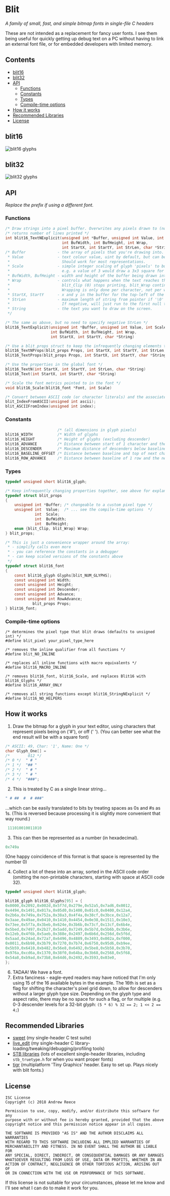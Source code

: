 # Blit
_A family of small, fast, and simple bitmap fonts in single-file C headers_

These are not intended as a replacement for fancy user fonts.
I see them being useful for quickly getting up debug text on a PC without having to link an external font file, or for embedded developers with limited memory.

## Contents
- [blit16](#blit16)
- [blit32](#blit32)
- [API](#api)
	- [Functions](#functions)
	- [Constants](#constants)
	- [Types](#types)
	- [Compile-time options](#compile-time-options)
- [How it works](#how-it-works)
- [Recommended Libraries](#recommended-libraries)
- [License](#license)

## blit16
![blit16 glyphs](img/blit16.png)

## blit32
![blit32 glyphs](img/blit32.png)

## API
_Replace the prefix if using a different font._

### Functions
``` c
/* Draw strings into a pixel buffer. Overwrites any pixels drawn to (no alpha). */
/* returns number of lines printed */
int blit16_TextNExplicit(unsigned int *Buffer, unsigned int Value, int Scale,
                         int BufWidth, int BufHeight, int Wrap,
                         int StartX, int StartY, int StrLen, char *String)
/* Buffer              - the array of pixels that you're drawing into.
 * Value               - text colour value, uint by default, but can be changed as shown below.
 *                       Should work for most representations.
 * Scale               - simple integer scaling of glyph 'pixels' to buffer pixels.
 *                       e.g. a value of 3 would draw a 3x3 square for each 'pixel'.
 * BufWidth, BufHeight - width and height of the buffer being drawn into.
 * Wrap                - controls what happens when the text reaches the edge of the buffer.
 *                       blit_Clip (0) stops printing, blit_Wrap continues on the next line.
 *                       Wrapping is only done per character, not per word.
 * StartX, StartY      - x and y in the buffer for the top-left of the glyph's bounding box.
 * StrLen              - maximum length of string from pointer if '\0' is not hit first.
 *                       If negative, will just run to the first null terminator.
 * String              - the text you want to draw on the screen.
 */

/* The same as above, but no need to specify negative StrLen */
blit16_TextExplicit(unsigned int *Buffer, unsigned int Value, int Scale,
                    int BufWidth, int BufHeight, int Wrap,
                    int StartX, int StartY, char *String)

/* Use a blit_props struct to keep the infrequently changing elements together */
blit16_TextNProps(blit_props Props, int StartX, int StartY, int StrLen, char *String)
blit16_TextProps(blit_props Props, int StartX, int StartY, char *String)

/* Use the properties in the global font */
blit16_TextN(int StartX, int StartY, int StrLen, char *String)
blit16_Text(int StartX, int StartY, char *String)

/* Scale the font metrics pointed to in the font */
void blit16_Scale(blit16_font *Font, int Scale)

/* Convert between ASCII code (or character literals) and the associated glyph index. */
blit_IndexFromASCII(unsigned int ascii);
blit_ASCIIFromIndex(unsigned int index);
```

### Constants
``` c
                       /* (all dimensions in glyph pixels)                    */
blit16_WIDTH           /* Width of glyphs                                     */
blit16_HEIGHT          /* Height of glyphs (excluding descender)              */
blit16_ADVANCE         /* Distance between start of 1 character and the next  */
blit16_DESCENDER       /* Maximum distance of descenders below baseline       */
blit16_BASELINE_OFFSET /* Distance between baseline and top of next character */
blit16_ROW_ADVANCE     /* Distance between baseline of 1 row and the next     */
```

### Types
``` c
typedef unsigned short blit16_glyph;

/* Keep infrequently changing properties together, see above for explanations */
typedef struct blit_props
{
	unsigned int *Buffer; /* changeable to a custom pixel type */
	unsigned int  Value;  /* ... see the compile-time options  */
	         int  Scale;
	         int  BufWidth;
	         int  BufHeight;
	enum {blit_Clip, blit_Wrap} Wrap;
} blit_props;

/* This is just a convenience wrapper around the array:
 * - simplify calls even more
 * - you can reference the constants in a debugger
 * - can keep scaled versions of the constants above
 */
typedef struct blit16_font
{
	const blit16_glyph Glyphs[blit_NUM_GLYPHS];
	const unsigned int Width;
	const unsigned int Height;
	const unsigned int Descender;
	const unsigned int Advance;
	const unsigned int RowAdvance;
	        blit_props Props;
} blit16_font;
```

### Compile-time options
```
/* determines the pixel type that blit draws (defaults to unsigned int) */
#define blit_pixel your_pixel_type_here

/* removes the inline qualifier from all functions */
#define blit_NO_INLINE

/* replaces all inline functions with macro equivalents */
#define blit16_MACRO_INLINE

/* removes blit16_font, blit16_Scale, and replaces Blit16 with blit16_Glyphs */
#define blit16_ARRAY_ONLY

/* removes all string functions except blit16_StringNExplicit */
#define blit16_NO_HELPERS
```

## How it works 
1) Draw the bitmap for a glyph in your text editor, using characters that represent pixels being on ('#'), or off (' ').
(You can better see what the end result will be with a square font)
``` c
/* ASCII: 49, Char: '1', Name: One */
char Glyph_One[] =
/*        012 */
/* 0 */  " # "
/* 1 */  "## "
/* 2 */  " # "
/* 3 */  " # "
/* 4 */  "###";
```
2) This is treated by C as a single linear string...
``` c
" # ##  #  # ###"
```
...which can be easily translated to bits by treating spaces as 0s and #s as 1s.
(This is reversed because processing it is slightly more convenient that way round.)
``` c
 111010010011010
```
3) This can then be represented as a number (in hexadecimal).
``` c
0x749a
```
(One happy coincidence of this format is that space is represented by the number 0)

4) Collect a lot of these into an array, sorted in the ASCII code order (omitting the non-printable characters, starting with space at ASCII code 32).
``` c
typedef unsigned short blit16_glyph;

blit16_glyph blit16_Glyphs[95] = {
0x0000,0x2092,0x002d,0x5f7d,0x279e,0x52a5,0x7ad6,0x0012,
0x4494,0x1491,0x017a,0x05d0,0x1400,0x01c0,0x0400,0x12a4,
0x2b6a,0x749a,0x752a,0x38a3,0x4f4a,0x38cf,0x3bce,0x12a7,
0x3aae,0x49ae,0x0410,0x1410,0x4454,0x0e38,0x1511,0x10e3,
0x73ee,0x5f7a,0x3beb,0x624e,0x3b6b,0x73cf,0x13cf,0x6b4e,
0x5bed,0x7497,0x2b27,0x5add,0x7249,0x5b7d,0x5b6b,0x3b6e,
0x12eb,0x4f6b,0x5aeb,0x388e,0x2497,0x6b6d,0x256d,0x5f6d,
0x5aad,0x24ad,0x72a7,0x6496,0x4889,0x3493,0x002a,0xf000,
0x0011,0x6b98,0x3b79,0x7270,0x7b74,0x6750,0x95d6,0xb9ee,
0x5b59,0x6410,0xb482,0x56e8,0x6492,0x5be8,0x5b58,0x3b70,
0x976a,0xcd6a,0x1370,0x38f0,0x64ba,0x3b68,0x2568,0x5f68,
0x54a8,0xb9ad,0x73b8,0x64d6,0x2492,0x3593,0x03e0,
};

```
6) TADAA! We have a font.
7) Extra fanciness - eagle-eyed readers may have noticed that I'm only using 15 of the 16 available bytes in the example.
The 16th is set as a flag for shifting the character's pixel grid down, to allow for descenders without a larger glyph type size.
Depending on the glyph type and aspect ratio, there may be no space for such a flag, or for multiple (e.g. 0-3 descender levels for a 32-bit glyph: `(5 * 6) % 32 == 2; 1 << 2 == 4;`)

## Recommended Libraries
- [sweet](https://github.com/azmr/sweet) (my single-header C test suite)
- [live_edit](https://github.com/azmr/live_edit) (my single-header C library-loading/tweaking/debugging/profiling tools)
- [STB libraries](https://github.com/nothings/stb) (lots of excellent single-header libraries, including `stb_truetype.h` for when you want proper fonts)
- [tigr](https://bitbucket.org/rmitton/tigr) (multiplatform 'Tiny Graphics' header. Easy to set up. Plays nicely with blit fonts.)

## License

```
ISC License
Copyright (c) 2018 Andrew Reece

Permission to use, copy, modify, and/or distribute this software for any
purpose with or without fee is hereby granted, provided that the above
copyright notice and this permission notice appear in all copies.

THE SOFTWARE IS PROVIDED "AS IS" AND THE AUTHOR DISCLAIMS ALL WARRANTIES
WITH REGARD TO THIS SOFTWARE INCLUDING ALL IMPLIED WARRANTIES OF
MERCHANTABILITY AND FITNESS. IN NO EVENT SHALL THE AUTHOR BE LIABLE FOR
ANY SPECIAL, DIRECT, INDIRECT, OR CONSEQUENTIAL DAMAGES OR ANY DAMAGES
WHATSOEVER RESULTING FROM LOSS OF USE, DATA OR PROFITS, WHETHER IN AN
ACTION OF CONTRACT, NEGLIGENCE OR OTHER TORTIOUS ACTION, ARISING OUT OF
OR IN CONNECTION WITH THE USE OR PERFORMANCE OF THIS SOFTWARE.
```

If this license is not suitable for your circumstances, please let me know and I'll see what I can do to make it work for you.
